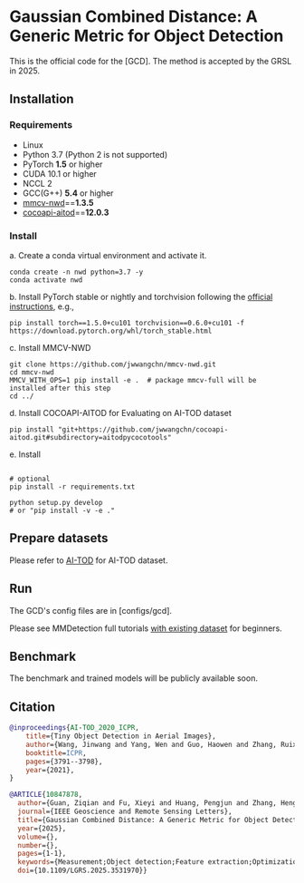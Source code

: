 #  Gaussian Combined Distance: A Generic Metric for Object Detection

This is the official code for the [GCD]. The method is accepted by the GRSL in 2025.

## Installation

### Requirements

- Linux
- Python 3.7 (Python 2 is not supported)
- PyTorch **1.5** or higher
- CUDA 10.1 or higher
- NCCL 2
- GCC(G++) **5.4** or higher
- [mmcv-nwd](https://github.com/jwwangchn/mmcv-nwd.git)==**1.3.5**
- [cocoapi-aitod](https://github.com/jwwangchn/cocoapi-aitod)==**12.0.3**

### Install

a. Create a conda virtual environment and activate it.

```shell
conda create -n nwd python=3.7 -y
conda activate nwd
```

b. Install PyTorch stable or nightly and torchvision following the [official instructions](https://pytorch.org/), e.g.,

```shell
pip install torch==1.5.0+cu101 torchvision==0.6.0+cu101 -f https://download.pytorch.org/whl/torch_stable.html
```

c. Install MMCV-NWD

```shell
git clone https://github.com/jwwangchn/mmcv-nwd.git
cd mmcv-nwd
MMCV_WITH_OPS=1 pip install -e .  # package mmcv-full will be installed after this step
cd ../
```

d. Install COCOAPI-AITOD for Evaluating on AI-TOD dataset
```shell
pip install "git+https://github.com/jwwangchn/cocoapi-aitod.git#subdirectory=aitodpycocotools"
```

e. Install

```shell

# optional
pip install -r requirements.txt

python setup.py develop
# or "pip install -v -e ."
```

## Prepare datasets

Please refer to [AI-TOD](https://github.com/jwwangchn/AI-TOD) for AI-TOD dataset.

## Run

The GCD's config files are in [configs/gcd].

Please see MMDetection full tutorials [with existing dataset](docs/1_exist_data_model.md) for beginners.

## Benchmark

The benchmark and trained models will be publicly available soon.

## Citation
```BibTeX
@inproceedings{AI-TOD_2020_ICPR,
    title={Tiny Object Detection in Aerial Images},
    author={Wang, Jinwang and Yang, Wen and Guo, Haowen and Zhang, Ruixiang and Xia, Gui-Song},
    booktitle=ICPR,
    pages={3791--3798},
    year={2021},
}
```
```BibTeX
@ARTICLE{10847878,
  author={Guan, Ziqian and Fu, Xieyi and Huang, Pengjun and Zhang, Hengyuan and Du, Hubin and Liu, Yongtao and Wang, Yinglin and Ma, Qang},
  journal={IEEE Geoscience and Remote Sensing Letters}, 
  title={Gaussian Combined Distance: A Generic Metric for Object Detection}, 
  year={2025},
  volume={},
  number={},
  pages={1-1},
  keywords={Measurement;Object detection;Feature extraction;Optimization;Detectors;Geoscience and remote sensing;Accuracy;Training;Sensitivity;Convergence;Tiny Object Detection;Generic Metric},
  doi={10.1109/LGRS.2025.3531970}}
```
